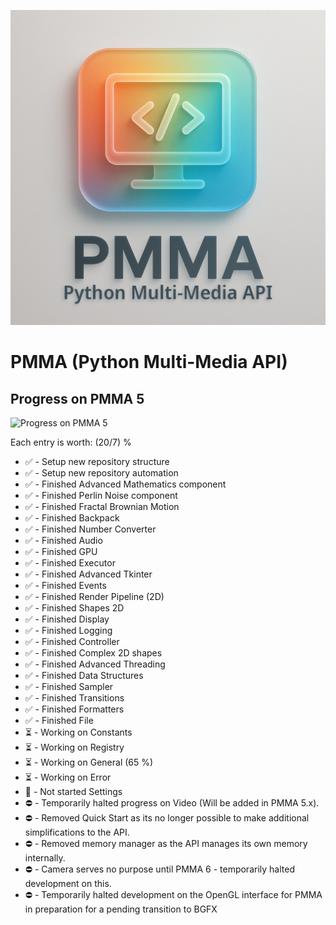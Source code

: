 <div align="center">

  ![PMMA logo](https://github.com/PycraftDeveloper/PMMA/blob/main/repository/SmallLogo.png)
</div>


# PMMA (Python Multi-Media API)

## Progress on PMMA 5

![Progress on PMMA 5](https://geps.dev/progress/90)

Each entry is worth: (20/7) %

* ✅ - Setup new repository structure
* ✅ - Setup new repository automation
* ✅ - Finished Advanced Mathematics component
* ✅ - Finished Perlin Noise component
* ✅ - Finished Fractal Brownian Motion
* ✅ - Finished Backpack
* ✅ - Finished Number Converter
* ✅ - Finished Audio
* ✅ - Finished GPU
* ✅ - Finished Executor
* ✅ - Finished Advanced Tkinter
* ✅ - Finished Events
* ✅ - Finished Render Pipeline (2D)
* ✅ - Finished Shapes 2D
* ✅ - Finished Display
* ✅ - Finished Logging
* ✅ - Finished Controller
* ✅ - Finished Complex 2D shapes
* ✅ - Finished Advanced Threading
* ✅ - Finished Data Structures
* ✅ - Finished Sampler
* ✅ - Finished Transitions
* ✅ - Finished Formatters
* ✅ - Finished File
* ⏳ - Working on Constants
* ⏳ - Working on Registry
* ⏳ - Working on General (65 %)
* ⏳ - Working on Error
* 🛑 - Not started Settings
* ⛔ - Temporarily halted progress on Video (Will be added in PMMA 5.x).
* ⛔ - Removed Quick Start as its no longer possible to make additional simplifications to the API.
* ⛔ - Removed memory manager as the API manages its own memory internally.
* ⛔ - Camera serves no purpose until PMMA 6 - temporarily halted development on this.
* ⛔ - Temporarily halted development on the OpenGL interface for PMMA in preparation for a pending transition to BGFX